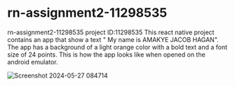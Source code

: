 # rn-assignment2-11298535
rn-assignment2-11298535 project
ID:11298535
This react native project contains an app that show a text " My name is AMAKYE JACOB HAGAN".
The app has a background of a light orange color with a bold text and a font size of 24 points.
This is how the app looks like when opened on the android emulator.

![Screenshot 2024-05-27 084714](https://github.com/11298535/rn-assignment2-11298535/assets/170179401/ba5b4f47-3ff9-40c7-b99b-2a5af352253c)
